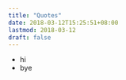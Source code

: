 ```yaml
---
title: "Quotes"
date: 2018-03-12T15:25:51+08:00
lastmod: 2018-03-12
draft: false
---
```

- hi
- bye
